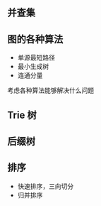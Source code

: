 ## 并查集

## 图的各种算法

- 单源最短路径
- 最小生成树
- 连通分量

考虑各种算法能够解决什么问题

## Trie 树

## 后缀树

## 排序

- 快速排序，三向切分
- 归并排序